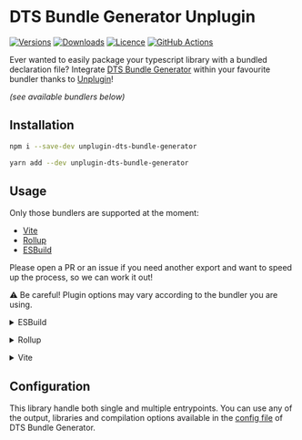 # DTS Bundle Generator Unplugin

[![Versions](https://img.shields.io/npm/v/unplugin-dts-bundle-generator)](https://www.npmjs.com/package/unplugin-dts-bundle-generator?activeTab=versions)
[![Downloads](https://img.shields.io/npm/dt/unplugin-dts-bundle-generator)](https://www.npmjs.com/package/unplugin-dts-bundle-generator)
[![Licence](https://img.shields.io/npm/l/unplugin-dts-bundle-generator)](./LICENCE)
[![GitHub Actions](https://img.shields.io/github/actions/workflow/status/f-lawe/unplugin-dts-bundle-generator/pr-checks.yml)](https://github.com/f-lawe/unplugin-dts-bundle-generator/actions/workflows/pr-checks.yml)

Ever wanted to easily package your typescript library with a bundled declaration file? Integrate [DTS Bundle Generator](https://github.com/timocov/dts-bundle-generator) within your favourite bundler thanks to [Unplugin](https://github.com/unjs/unplugin)!

_(see available bundlers below)_

## Installation
```sh
npm i --save-dev unplugin-dts-bundle-generator
```

```sh
yarn add --dev unplugin-dts-bundle-generator
```

## Usage
Only those bundlers are supported at the moment:
- [Vite](https://github.com/vitejs/vite)
- [Rollup](https://github.com/rollup/rollup)
- [ESBuild](https://github.com/evanw/esbuild)

Please open a PR or an issue if you need another export and want to speed up the process, so we can work it out!

⚠️ Be careful! Plugin options may vary according to the bundler you are using.

<details>
<summary>ESBuild</summary><br>

With ESBuild, add this block when calling `esbuild.build()`:

```ts
import * as esbuild from 'esbuild';
import dtsBundleGenerator from 'unplugin-dts-bundle-generator/rollup';

await esbuild.build({
  plugins: [
    dtsBundleGenerator({
      outfile: 'my-lib.d.ts',
      output: {
        // output config
      },
      libraries: {
        // libraries config
      },
      compilation: {
        // compilation options
      }
    }),
  ],
  entryPoints: 'src/index.ts',
  outfile: 'my-lib.js',
  format: 'esm',
  bundle: true,
});
```
<br></details>

<details>
<summary>Rollup</summary><br>

With Rollup, add this block to your `rollup.config.ts`:

```ts
import dtsBundleGenerator from 'unplugin-dts-bundle-generator/rollup';

export default {
  plugins: [
    dtsBundleGenerator({
      file: 'my-lib.d.ts',
      output: {
        // output config
      },
      libraries: {
        // libraries config
      },
      compilation: {
        // compilation options
      }
    }),
  ],
  input: 'src/index.ts',
  output: {
    dir: 'dist',
    format: 'es',
  },
};
```
<br></details>

<details>
<summary>Vite</summary><br>

With Vite, add this block to your `vite.config.ts`:

```ts
import path from 'node:path';
import dtsBundleGenerator from 'unplugin-dts-bundle-generator/vite';
import { defineConfig, normalizePath } from 'vite';

export default defineConfig({
  plugins: [
    dtsBundleGenerator({
      fileName: 'my-lib.d.ts',
      output: {
        // output config
      },
      libraries: {
        // libraries config
      },
      compilation: {
        // compilation options
      }
    })
  ],
  build: {
    lib: {
      entry: normalizePath('src/index.ts'),
      formats: ['es'],
      fileName: 'my-lib.js'
    }
  }
});
```
<br></details>

## Configuration

This library handle both single and multiple entrypoints. You can use any of the output, libraries and compilation options available in the [config file](https://github.com/timocov/dts-bundle-generator/blob/master/src/config-file/README.md) of DTS Bundle Generator.

